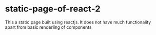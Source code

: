 # static-page-of-react-2

This a static page built using reactjs. It does not have much functionality apart from basic renderiing of components
